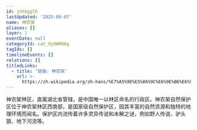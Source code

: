 ```yaml
---
id: jnhkgglh
lastUpdated: '2025-06-07'
name: 神农架
aliases: []
layer: 1
eventDate: null
categoryId: cat_9yUWRRAg
tagIds: []
timelineEvents: []
relations: []
titledLinks:
  - title: '链接: 神农架'
    url: >-
      https://zh.wikipedia.org/zh-hans/%E7%A5%9E%E5%86%9C%E6%9E%B6%E6%9E%97%E5%8C%BA
---
```

神农架林区，直属湖北省管辖，是中国唯一以林区命名的行政区。神农架自然保护区位于神农架林区西南部，是国家级自然保护区，因其丰富的自然资源和独特的地理环境而闻名。保护区内流传着许多灵异传说和未解之谜，例如野人传说、驴头狼、地下河流等。
